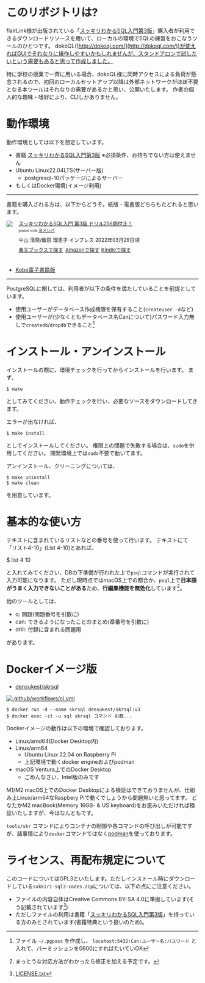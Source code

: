 # このリポジトリは?

flairLink様が出版されている「[スッキリわかるSQL入門第3版](https://af.moshimo.com/af/c/click?a_id=1175594&p_id=56&pc_id=56&pl_id=637&s_v=b5Rz2P0601xu&url=http%3A%2F%2Fbooks.rakuten.co.jp%2Frb%2F17018590%2F)」購入者が利用できるダウンロードリソースを用いて、ローカルの環境でSQLの練習をおこなうツールのひとつです。
dokoQL([http://dokoql.com/](http://dokoql.com/))が使えればGUIでそれなりに操作しやすいかもしれませんが、スタンドアロンで試したいという需要もあると思って作成しました。

特に学校の授業で一斉に用いる場合、dokoQL様に同時アクセスによる負荷が懸念されるので、初回のローカルセットアップ以降は外部ネットワークがほぼ不要となる本ツールはそれなりの需要があるかと思い、公開いたします。
作者の個人的な趣味・嗜好により、CLIしかありません。

# 動作環境

動作環境としては以下を想定しています。

- 書籍 [スッキリわかるSQL入門第3版](https://af.moshimo.com/af/c/click?a_id=1175594&p_id=56&pc_id=56&pl_id=637&s_v=b5Rz2P0601xu&url=http%3A%2F%2Fbooks.rakuten.co.jp%2Frb%2F17018590%2F) ※必須条件、お持ちでない方は使えません
- Ubuntu Linux22.04LTS(サーバー版)
     - postgresql-10パッケージによるサーバー
- もしくはDocker環境(イメージ利用)
----

書籍を購入される方は、以下からどうぞ。紙版・電書版どちらもたどれると思います。

<div class="booklink-box" style="text-align:left;padding-bottom:20px;font-size:small;zoom: 1;overflow: hidden;"><div class="booklink-image" style="float:left;margin:0 15px 10px 0;"><a href="//af.moshimo.com/af/c/click?a_id=1175594&p_id=56&pc_id=56&pl_id=637&s_v=b5Rz2P0601xu&url=http%3A%2F%2Fbooks.rakuten.co.jp%2Frb%2F17018590%2F" target="_blank" ><img src="https://thumbnail.image.rakuten.co.jp/@0_mall/book/cabinet/3396/9784295013396_1_2.jpg?_ex=200x200" style="border: none;" /></a><img src="//i.moshimo.com/af/i/impression?a_id=1175594&p_id=56&pc_id=56&pl_id=637" width="1" height="1" style="border:none;"></div><div class="booklink-info" style="line-height:120%;zoom: 1;overflow: hidden;"><div class="booklink-name" style="margin-bottom:10px;line-height:120%"><a href="//af.moshimo.com/af/c/click?a_id=1175594&p_id=56&pc_id=56&pl_id=637&s_v=b5Rz2P0601xu&url=http%3A%2F%2Fbooks.rakuten.co.jp%2Frb%2F17018590%2F" target="_blank" >スッキリわかるSQL入門 第3版 ドリル256問付き！</a><img src="//i.moshimo.com/af/i/impression?a_id=1175594&p_id=56&pc_id=56&pl_id=637" width="1" height="1" style="border:none;"><div class="booklink-powered-date" style="font-size:8pt;margin-top:5px;font-family:verdana;line-height:120%">posted with <a href="https://yomereba.com" rel="nofollow" target="_blank">ヨメレバ</a></div></div><div class="booklink-detail" style="margin-bottom:5px;">中山 清喬/飯田 理恵子 インプレス 2022年03月29日頃    </div><div class="booklink-link2" style="margin-top:10px;"><div class="shoplinkrakuten" style="display:inline;margin-right:5px"><a href="//af.moshimo.com/af/c/click?a_id=1175594&p_id=56&pc_id=56&pl_id=637&s_v=b5Rz2P0601xu&url=http%3A%2F%2Fbooks.rakuten.co.jp%2Frb%2F17018590%2F" target="_blank" >楽天ブックスで探す</a><img src="//i.moshimo.com/af/i/impression?a_id=1175594&p_id=56&pc_id=56&pl_id=637" width="1" height="1" style="border:none;"></div><div class="shoplinkamazon" style="display:inline;margin-right:5px"><a href="//af.moshimo.com/af/c/click?a_id=920708&p_id=170&pc_id=185&pl_id=4062&s_v=b5Rz2P0601xu&url=https%3A%2F%2Fwww.amazon.co.jp%2Fexec%2Fobidos%2FASIN%2F4295013390" target="_blank" >Amazonで探す</a></div><div class="shoplinkkindle" style="display:inline;margin-right:5px"><a href="//af.moshimo.com/af/c/click?a_id=920708&p_id=170&pc_id=185&pl_id=4062&s_v=b5Rz2P0601xu&url=https%3A%2F%2Fwww.amazon.co.jp%2Fgp%2Fsearch%3Fkeywords%3D%25E3%2582%25B9%25E3%2583%2583%25E3%2582%25AD%25E3%2583%25AA%25E3%2582%258F%25E3%2581%258B%25E3%2582%258BSQL%25E5%2585%25A5%25E9%2596%2580%2520%25E7%25AC%25AC3%25E7%2589%2588%2520%25E3%2583%2589%25E3%2583%25AA%25E3%2583%25AB256%25E5%2595%258F%25E4%25BB%2598%25E3%2581%258D%25EF%25BC%2581%26__mk_ja_JP%3D%2583J%2583%255E%2583J%2583i%26url%3Dnode%253D2275256051" target="_blank" >Kindleで探す</a></div>                              	  	  	  	  	</div></div><div class="booklink-footer" style="clear: left"></div></div>

- [Kobo電子書籍版](https://a.r10.to/hUDvaF)
----


PostgreSQLに関しては、利用者が以下の条件を満たしていることを前提としています。

- 使用ユーザーがデータベース作成権限を保有すること(`createuser -d`など)
- 使用ユーザーが(少なくともデータベース名Canについて)パスワード入力無しで`createdb`/`dropdb`できること[^1]

[^1]: ファイル `~/.pgpass` を作成し、 `locahost:5432:Can:ユーザー名:パスワード` と入れて、パーミッションを0600にすればたいていOK

# インストール・アンインストール

インストールの際に、環境チェックを行ってからインストールを行います。
まず、

    $ make

としてみてください、動作チェックを行い、必要なソースをダウンロードしてきます。

エラーが出なければ、

    $ make install

としてインストールしてください。
権限上の問題で失敗する場合は、`sudo`を併用してください。
開発環境上では`sudo`不要で動いてます。

アンインストール、クリーニングについては、

    $ make uninstall
    $ make clean

を用意しています。

# 基本的な使い方

テキストに含まれているリストなどの番号を使って行います。
テキストにて「リスト4-10」(List 4-10)とあれば、

  $ list 4 10

と入れてみてください、DBの下準備が行われた上で`psql`コマンドが実行されて入力可能になります。
ただし現時点ではmacOS上での都合か、`psql`上で**日本語がうまく入力できないことがある**ため、**行編集機能を無効化**しています[^2]。

[^2]: まっとうな対応方法がわかったら修正を加える予定です。

他のツールとしては、

- q: 問題(問題番号を引数に)
- can: できるようになったことのまとめ(章番号を引数に)
- drill: 付録に含まれる問題用

があります。

# Dockerイメージ版

- [densukest/skrsql](https://hub.docker.com/r/densukest/skrsql)

[![.github/workflows/ci.yml](https://github.com/densuke/skrsql/actions/workflows/ci.yml/badge.svg)](https://github.com/densuke/skrsql/actions/workflows/ci.yml)

```
$ docker run -d --name skrsql densukest/skrsql:v3
$ docker exec -it -u sql skrsql コマンド 引数...
```

Dockerイメージの動作は以下の環境で確認しております。

- Linux/amd64(Docker Desktop内)
- Linux/arm64
    - Ubuntu Linux 22.04 on Raspberry Pi
    - 上記環境で動くdocker engineおよびpodman
- macOS Ventura上でのDocker Desktop
    - ごめんなさい、Intel版のみです

M1/M2 macOS上でのDocker Desktopによる検証はできておりませんが、仕組み上Linux/arm64なRaspbery Piで動くでしょうから問題無いと思ってます。
どなたかM2 macBook(Memory 16GB- & US keyboard)をお恵みいただければ検証いたしますが、今はなんともです。

`tools/skr` コマンドによりコンテナの制御や各コマンドの呼び出しが可能ですが、諸事情により`docker`コマンドではなく[podman](https://podman.io/)を使っております。

# ライセンス、再配布規定について

このコードについてはGPL3といたします。ただしインストール時にダウンロードしている`sukkiri-sql3-codes.zip`については、以下の点にご注意ください。

- ファイルの内容自体はCreative Commons BY-SA 4.0に準拠しています(そう記載されています[^3])
- ただしファイルの利用は書籍「[スッキリわかるSQL入門第3版](https://af.moshimo.com/af/c/click?a_id=1175594&p_id=56&pc_id=56&pl_id=637&s_v=b5Rz2P0601xu&url=http%3A%2F%2Fbooks.rakuten.co.jp%2Frb%2F17018590%2F)」を持っている方のみとされています(書籍特典という扱いのため)。

[^3]: [LICENSE.txt](https://github.com/miyabilink/sukkiri-sql3-codes/blob/main/LICENSE.txt)

